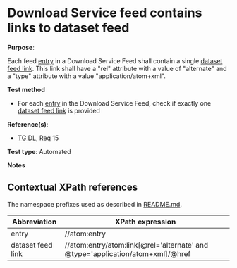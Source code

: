 # Download Service feed contains links to dataset feed

**Purpose**:

Each feed [entry](#entry) in a Download Service Feed shall contain a single [dataset feed link](#datasetfeedlink). This link shall have a "rel" attribute with a value of "alternate" and a "type" attribute with a value "application/atom+xml".

**Test method**

* For each [entry](#entry) in the Download Service Feed, check if exactly one [dataset feed link](#datasetfeedlink) is provided

**Reference(s)**:

* [TG DL](README.md#ref_TG_DL), Req 15

**Test type**: Automated

**Notes**

## Contextual XPath references

The namespace prefixes used as described in [README.md](README.md#namespaces).

Abbreviation                                               |  XPath expression
---------------------------------------------------------- | -------------------------------------------------------------------------
entry <a name="entry"></a> | //atom:entry
dataset feed link <a name="datasetfeedlink"></a> | //atom:entry/atom:link[@rel='alternate' and @type='application/atom+xml]/@href
